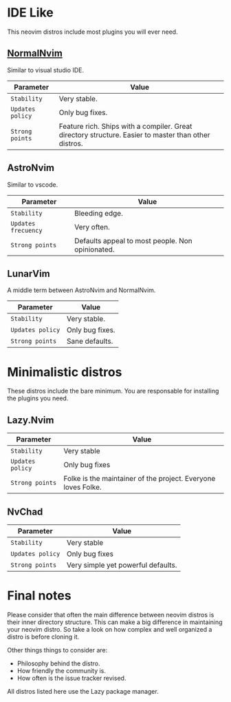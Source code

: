 # IDE Like
This neovim distros include most plugins you will ever need.

## [NormalNvim](https://github.com/NormalNvim/NormalNvim)
Similar to visual studio IDE.

| Parameter | Value |
|--|--|
| `Stability` | Very stable. |
| `Updates policy` | Only bug fixes. |
| `Strong points` | Feature rich. Ships with a compiler. Great directory structure. Easier to master than other distros. |

## AstroNvim
Similar to vscode.

| Parameter | Value |
|--|--|
| `Stability` | Bleeding edge. |
| `Updates frecuency` | Very often. |
| `Strong points` | Defaults appeal to most people. Non opinionated.  |

## LunarVim
A middle term between AstroNvim and NormalNvim.

| Parameter | Value |
|--|--|
| `Stability` | Very stable. |
| `Updates policy` | Only bug fixes. |
| `Strong points` | Sane defaults. |

# Minimalistic distros
These distros include the bare minimum. You are responsable for installing the plugins you need.

## Lazy.Nvim
| Parameter | Value |
|--|--|
| `Stability` | Very stable |
| `Updates policy` | Only bug fixes |
| `Strong points` | Folke is the maintainer of the project. Everyone loves Folke. |

## NvChad
| Parameter | Value |
|--|--|
| `Stability` | Very stable |
| `Updates policy` | Only bug fixes |
| `Strong points` | Very simple yet powerful defaults. |


# Final notes
Please consider that often the main difference between neovim distros is their inner directory structure. This can make a big difference in maintaining your neovim distro. So take a look on how complex and well organized a distro is before cloning it.

Other things things to consider are:

* Philosophy behind the distro.
* How friendly the community is.
* How often is the issue tracker revised.

All distros listed here use the Lazy package manager.
